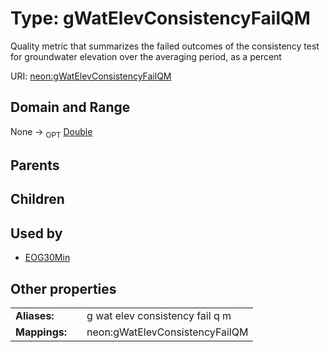 
# Type: gWatElevConsistencyFailQM


Quality metric that summarizes the failed outcomes of the consistency test for groundwater elevation over the averaging period, as a percent

URI: [neon:gWatElevConsistencyFailQM](https://data.neonscience.org/gWatElevConsistencyFailQM)


## Domain and Range

None ->  <sub>OPT</sub> [Double](types/Double.md)

## Parents


## Children


## Used by

 * [EOG30Min](EOG30Min.md)

## Other properties

|  |  |  |
| --- | --- | --- |
| **Aliases:** | | g wat elev consistency fail q m |
| **Mappings:** | | neon:gWatElevConsistencyFailQM |

